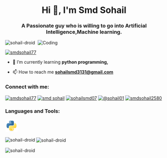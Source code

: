 <h1 align="center">Hi 👋, I'm Smd Sohail</h1>
<h3 align="center">A Passionate guy who is willing to go into Artificial Intelligence,Machine learning.</h3>
<img align="right" alt="Coding" width="400" src="https://camo.githubusercontent.com/cae12fddd9d6982901d82580bdf321d81fb299141098ca1c2d4891870827bf17/68747470733a2f2f6d69726f2e6d656469756d2e636f6d2f6d61782f313336302f302a37513379765349765f7430696f4a2d5a2e676966">

<p align="left"> <img src="https://komarev.com/ghpvc/?username=sohail-droid&label=Profile%20views&color=0e75b6&style=flat" alt="sohail-droid" /> </p>

<p align="left"> <a href="https://twitter.com/smdsohail77" target="blank"><img src="https://img.shields.io/twitter/follow/smdsohail77?logo=twitter&style=for-the-badge" alt="smdsohail77" /></a> </p>

- 🌱 I’m currently learning **python programming,**

- 📫 How to reach me **sohailsmd3131@gmail.com**

<h3 align="left">Connect with me:</h3>
<p align="left">
<a href="https://twitter.com/smdsohail77" target="blank"><img align="center" src="https://raw.githubusercontent.com/rahuldkjain/github-profile-readme-generator/master/src/images/icons/Social/twitter.svg" alt="smdsohail77" height="30" width="40" /></a>
<a href="https://linkedin.com/in/smd sohail" target="blank"><img align="center" src="https://raw.githubusercontent.com/rahuldkjain/github-profile-readme-generator/master/src/images/icons/Social/linked-in-alt.svg" alt="smd sohail" height="30" width="40" /></a>
<a href="https://instagram.com/sohailsmd07" target="blank"><img align="center" src="https://raw.githubusercontent.com/rahuldkjain/github-profile-readme-generator/master/src/images/icons/Social/instagram.svg" alt="sohailsmd07" height="30" width="40" /></a>
<a href="https://hashnode.com/@sohail01" target="blank"><img align="center" src="https://raw.githubusercontent.com/rahuldkjain/github-profile-readme-generator/master/src/images/icons/Social/hashnode.svg" alt="@sohail01" height="30" width="40" /></a>
<a href="https://auth.geeksforgeeks.org/user/smdsohail2580" target="blank"><img align="center" src="https://raw.githubusercontent.com/rahuldkjain/github-profile-readme-generator/master/src/images/icons/Social/geeks-for-geeks.svg" alt="smdsohail2580" height="30" width="40" /></a>
</p>

<h3 align="left">Languages and Tools:</h3>
<p align="left"> <a href="https://www.python.org" target="_blank" rel="noreferrer"> <img src="https://raw.githubusercontent.com/devicons/devicon/master/icons/python/python-original.svg" alt="python" width="40" height="40"/> </a> </p>

<p><img align="left" src="https://github-readme-stats.vercel.app/api/top-langs?username=sohail-droid&show_icons=true&locale=en&layout=compact" alt="sohail-droid" /></p>

<p>&nbsp;<img align="center" src="https://github-readme-stats.vercel.app/api?username=sohail-droid&show_icons=true&locale=en" alt="sohail-droid" /></p>

<p><img align="center" src="https://github-readme-streak-stats.herokuapp.com/?user=sohail-droid&" alt="sohail-droid" /></p>
 
